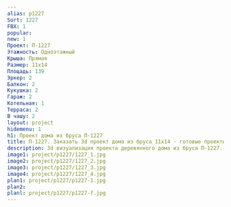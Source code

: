 ```yaml
---
alias: p1227
Sort: 1227
FBX: 1
popular: 
new: 1
Проект: П-1227
Этажность: Одноэтажный
Крыша: Прямая
Размер: 11х14
Площадь: 139
Эркер: 2
Балкон: 2
Кукушка: 2
Гараж: 2
Котельная: 1
Терраса: 2
В чашу: 2
layout: project
hidemenu: 1
h1: Проект дома из бруса П-1227
title: П-1227. Заказать 3d проект дома из бруса 11х14 - готовые проекты
description: 3d визуализация проекта деревянного дома из бруса П-1227. Площадь 139 м2, размер 11х14. Вы можете внести любые изменения в проект.
image1: project/p1227/1227_1.jpg
image2: project/p1227/1227_2.jpg
image3: project/p1227/1227_3.jpg
image4: project/p1227/1227_4.jpg
plan1: project/p1227/p1227-1.jpg
plan2: 
planl: project/p1227/p1227-f.jpg
---
```

